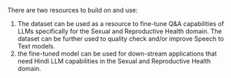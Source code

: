 There are two resources to build on and use:
1) The dataset can be used as a resource to fine-tune Q&A capabilities of LLMs specifically for the Sexual and Reproductive Health domain. The dataset can be further used to quality check and/or improve Speech to Text models. 
2) the fine-tuned model can be used for down-stream applications that need Hindi LLM capabilities in the Sexual and Reproductive Health domain.